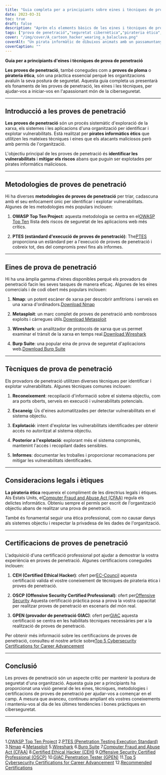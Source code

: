 ```yaml
---
title: "Guia completa per a principiants sobre eines i tècniques de prova de penetració"
date: 2023-03-31
toc: true
draft: false
description: "Aprèn els elements bàsics de les eines i tècniques de proves de penetració, metodologies i certificacions per iniciar la teva carrera en ciberseguretat".
tags: ["prova de penetració","seguretat cibernètica","pirateria ètica","eines","tècniques","guia per a principiants","Nmap","Metasploit","Wireshark","Suite Burp","OSSTMM","PTES","OWASP","CEH","OSCP","GPEN","proves de seguretat","avaluació de la vulnerabilitat","seguretat de la xarxa","Seguretat de la informació"]
cover: "/img/cover/A_cartoon_hacker_wearing_a_balaclava.png"
coverAlt: "Un pirata informàtic de dibuixos animats amb un passamuntanya i sostenint una lupa, examinant una pantalla d'ordinador que mostra diverses eines de prova de pirateria com Nmap, Metasploit, Wireshark i Burp Suite, amb panys digitals que simbolitzen sistemes segurs al fons".
coverCaption: ""
---
```


**Guia per a principiants d'eines i tècniques de prova de penetració**

**Les proves de penetració**, també conegudes com a **proves de ploma** o **pirateria ètica**, són una pràctica essencial perquè les organitzacions avaluïn la seva postura de seguretat. Aquesta guia completa us presentarà els fonaments de les proves de penetració, les eines i les tècniques, per ajudar-vos a iniciar-vos en l'apassionant món de la ciberseguretat.

______

## Introducció a les proves de penetració

**Les proves de penetració** són un procés sistemàtic d'exploració de la xarxa, els sistemes i les aplicacions d'una organització per identificar i explotar vulnerabilitats. Està realitzat per **pirates informàtics ètics** que utilitzen les mateixes tècniques i eines que els atacants maliciosos però amb permís de l'organització.

L'objectiu principal de les proves de penetració és **identificar les vulnerabilitats** i **mitigar els riscos** abans que puguin ser explotades per pirates informàtics maliciosos.

______

## Metodologies de proves de penetració

Hi ha diverses **metodologies de proves de penetració** per triar, cadascuna amb el seu enfocament únic per identificar i explotar vulnerabilitats. Algunes de les metodologies més populars inclouen:

1. **OWASP Top Ten Project**: aquesta metodologia se centra en el[OWASP Top Ten](https://owasp.org/www-project-top-ten/) llista dels riscos de seguretat de les aplicacions web més crítics.

2. **PTES (estàndard d'execució de proves de penetració)**: The[PTES](http://www.pentest-standard.org/index.php/Main_Page) proporciona un estàndard per a l'execució de proves de penetració i cobreix tot, des del compromís previ fins als informes.

______

## Eines de prova de penetració

Hi ha una àmplia gamma d'eines disponibles perquè els provadors de penetració facin les seves tasques de manera eficaç. Algunes de les eines comercials i de codi obert més populars inclouen:

1. **Nmap**: un potent escàner de xarxa per descobrir amfitrions i serveis en una xarxa d'ordinadors.[Download Nmap](https://nmap.org/download.html)

2. **Metasploit**: un marc complet de proves de penetració amb nombrosos exploits i càrregues útils.[Download Metasploit](https://www.metasploit.com/download)

3. **Wireshark**: un analitzador de protocols de xarxa que us permet examinar el trànsit de la xarxa en temps real.[Download Wireshark](https://www.wireshark.org/download.html)

4. **Burp Suite**: una popular eina de prova de seguretat d'aplicacions web.[Download Burp Suite](https://portswigger.net/burp/communitydownload)

______

## Tècniques de prova de penetració

Els provadors de penetració utilitzen diverses tècniques per identificar i explotar vulnerabilitats. Algunes tècniques comunes inclouen:

1. **Reconeixement**: recopilació d'informació sobre el sistema objectiu, com ara ports oberts, serveis en execució i vulnerabilitats potencials.

2. **Escaneig**: Ús d'eines automatitzades per detectar vulnerabilitats en el sistema objectiu.

3. **Explotació**: intent d'explotar les vulnerabilitats identificades per obtenir accés no autoritzat al sistema objectiu.

4. **Posterior a l'explotació**: explorant més el sistema compromès, mantenint l'accés i recopilant dades sensibles.

5. **Informes**: documentar les troballes i proporcionar recomanacions per mitigar les vulnerabilitats identificades.

______

## Consideracions legals i ètiques

**La pirateria ètica** requereix el compliment de les directrius legals i ètiques. Als Estats Units, el[Computer Fraud and Abuse Act (CFAA)](https://en.wikipedia.org/wiki/Computer_Fraud_and_Abuse_Act) regula els delictes informàtics. Obteniu sempre el permís per escrit de l'organització objectiu abans de realitzar una prova de penetració.

També és fonamental seguir una ètica professional, com no causar danys als sistemes objectiu i respectar la privadesa de les dades de l'organització.

______

## Certificacions de proves de penetració

L'adquisició d'una certificació professional pot ajudar a demostrar la vostra experiència en proves de penetració. Algunes certificacions conegudes inclouen:

1. **CEH (Certified Ethical Hacker)**: ofert per[EC-Council](https://www.eccouncil.org/programs/certified-ethical-hacker-ceh/) aquesta certificació valida el vostre coneixement de tècniques de pirateria ètica i proves de penetració.

2. **OSCP (Offensive Security Certified Professional)**: ofert per[Offensive Security](https://www.offensive-security.com/pwk-oscp/) Aquesta certificació pràctica posa a prova la vostra capacitat per realitzar proves de penetració en escenaris del món real.

3. **GPEN (provador de penetració GIAC)**: ofert per[GIAC](https://www.giac.org/certification/penetration-tester-gpen) aquesta certificació se centra en les habilitats tècniques necessàries per a la realització de proves de penetració.

Per obtenir més informació sobre les certificacions de proves de penetració, consulteu el nostre article sobre[Top 5 Cybersecurity Certifications for Career Advancement](https://simeononsecurity.ch/articles/the-top-five-cybersecurity-certifications-for-career-advancement/s)

______

## Conclusió

Les proves de penetració són un aspecte crític per mantenir la postura de seguretat d'una organització. Aquesta guia per a principiants ha proporcionat una visió general de les eines, tècniques, metodologies i certificacions de proves de penetració per ajudar-vos a començar en el camp. A mesura que avanceu, continueu ampliant els vostres coneixements i manteniu-vos al dia de les últimes tendències i bones pràctiques en ciberseguretat.

______

## Referències

1.[OWASP Top Ten Project](https://owasp.org/www-project-top-ten/)
2.[PTES (Penetration Testing Execution Standard)](http://www.pentest-standard.org/index.php/Main_Page)
3.[Nmap](https://nmap.org/download.html)
4.[Metasploit](https://www.metasploit.com/download)
5.[Wireshark](https://www.wireshark.org/download.html)
6.[Burp Suite](https://portswigger.net/burp/communitydownload)
7.[Computer Fraud and Abuse Act (CFAA)](https://en.wikipedia.org/wiki/Computer_Fraud_and_Abuse_Act) 
8.[Certified Ethical Hacker (CEH)](https://www.eccouncil.org/programs/certified-ethical-hacker-ceh/)
9.[Offensive Security Certified Professional (OSCP)](https://www.offensive-security.com/pwk-oscp/)
10.[GIAC Penetration Tester (GPEN)](https://www.giac.org/certification/penetration-tester-gpen)
11.[Top 5 Cybersecurity Certifications for Career Advancement](https://simeononsecurity.ch/articles/the-top-five-cybersecurity-certifications-for-career-advancement/s)
12.[Recommended Certifications](https://simeononsecurity.ch/recommendations/certifications/)


